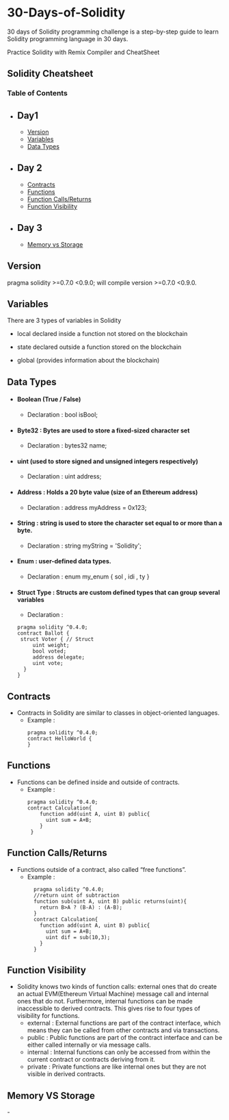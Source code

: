 # 30-Days-of-Solidity
30 days of Solidity programming challenge is a step-by-step guide to learn Solidity programming language in 30 days.

Practice Solidity with Remix Compiler and CheatSheet 

<h2> Solidity Cheatsheet </h2>

<h3> Table of Contents </h3> 

- ## Day1
  - [Version](#Version)  
  - [Variables](#Variables)
  - [Data Types](#DataTypes)
    
- ## Day 2
  - [Contracts](#Contracts)  
  - [Functions](#Functions)  
  - [Function Calls/Returns](#FunctionCalls/Returns)  
  - [Function Visibility](#FunctionVisibility)  

- ## Day 3
  - [Memory vs Storage](#MemoryvsStorage)
    
    


## Version
<a name="Version"/>
pragma solidity >=0.7.0 <0.9.0; will compile version >=0.7.0 <0.9.0.

## Variables
<a name="Variables"/>
There are 3 types of variables in Solidity

- local
declared inside a function
not stored on the blockchain

- state
declared outside a function
stored on the blockchain

- global (provides information about the blockchain)

## Data Types
<a name="DataTypes"/>

- #### Boolean (True / False)
   - Declaration : bool isBool;

- #### Byte32 : Bytes are used to store a fixed-sized character set 
   - Declaration : bytes32 name;

- #### uint (used to store signed and unsigned integers respectively)
   - Declaration : uint address;

- #### Address : Holds a 20 byte value (size of an Ethereum address)
  - Declaration : address myAddress = 0x123;

- #### String : string is used to store the character set equal to or more than a byte.
  - Declaration : string myString = 'Solidity';
 
- #### Enum :  user-defined data types.
  - Declaration :  enum my_enum { sol , idi , ty }  

- #### Struct Type : Structs are custom defined types that can group several variables
  - Declaration :
   ``` 
   pragma solidity ^0.4.0;
   contract Ballot {
    struct Voter { // Struct
        uint weight;
        bool voted;
        address delegate;
        uint vote;
     }
   }
   ```
 
## Contracts
<a name="Contracts"/> 

  - Contracts in Solidity are similar to classes in object-oriented languages.
    - Example :  
      ```
      pragma solidity ^0.4.0;
      contract HelloWorld {
      } 
       ```
 
## Functions
<a name="Functions"/>
    
  - Functions can be defined inside and outside of contracts.
    - Example :
      ```
      pragma solidity ^0.4.0;
      contract Calculation{
          function add(uint A, uint B) public{
            uint sum = A+B;
          }
       }
        ```
        
## Function Calls/Returns
<a name="FunctionCalls/Returns"/>

 - Functions outside of a contract, also called “free functions”.
   - Example :
      ```
        pragma solidity ^0.4.0;
        //return uint of subtraction
        function sub(uint A, uint B) public returns(uint){
          return B>A ? (B-A) : (A-B);
        }
        contract Calculation{
          function add(uint A, uint B) public{
            uint sum = A+B;
            uint dif = sub(10,3);
          }
        }
      ```
## Function Visibility
<a name="FunctionVisibility"/>

- Solidity knows two kinds of function calls: external ones that do create an actual EVM(Ethereum Virtual Machine) message call and internal ones that do not.            Furthermore, internal functions can be made inaccessible to derived contracts. This gives rise to four types of visibility for functions.
  - external : External functions are part of the contract interface, which means they can be called from other contracts and via transactions.
  - public : Public functions are part of the contract interface and can be either called internally or via message calls.
  - internal : Internal functions can only be accessed from within the current contract or contracts deriving from it.
  - private : Private functions are like internal ones but they are not visible in derived contracts.

## Memory VS Storage
<a name="MemoryvsStorage"/>
  - 
